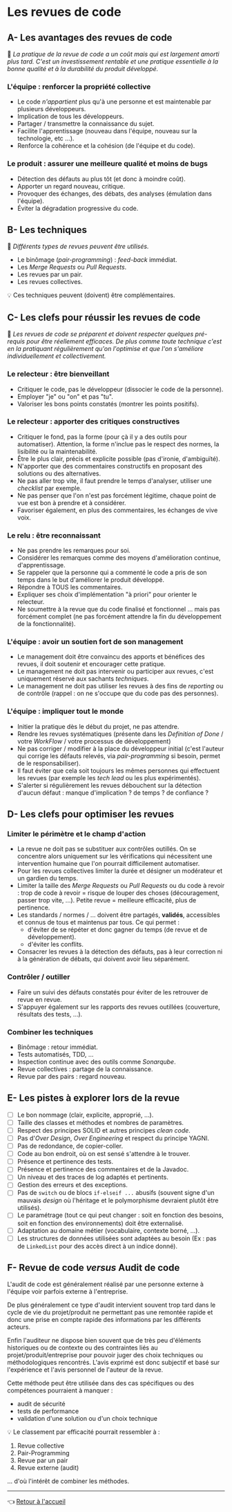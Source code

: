 # Les revues de code

## A- Les avantages des revues de code

:pushpin: _La pratique de la revue de code a un coût mais qui est largement amorti plus tard. C'est un investissement rentable et une pratique essentielle à la bonne qualité et à la durabilité du produit développé._

### L'équipe : renforcer la propriété collective

* Le code _n'appartient_ plus qu'à une personne et est maintenable par plusieurs développeurs.
* Implication de tous les développeurs.
* Partager / transmettre la connaissance du sujet.
* Facilite l'apprentissage (nouveau dans l'équipe, nouveau sur la technologie, etc ...).
* Renforce la cohérence et la cohésion (de l'équipe et du code).

### Le produit : assurer une meilleure qualité et moins de bugs

* Détection des défauts au plus tôt (et donc à moindre coût).
* Apporter un regard nouveau, critique.
* Provoquer des échanges, des débats, des analyses (émulation dans l'équipe).
* Éviter la dégradation progressive du code.

## B- Les techniques

:pushpin: _Différents types de revues peuvent être utilisés._

* Le binômage (_pair-programming_) : _feed-back_ immédiat.
* Les _Merge Requests_ ou _Pull Requests_.
* Les revues par un pair.
* Les revues collectives.

:bulb: Ces techniques peuvent (doivent) être complémentaires.

## C- Les clefs pour réussir les revues de code

:pushpin: _Les revues de code se préparent et doivent respecter quelques pré-requis pour être réellement efficaces. De plus comme toute technique c'est en la pratiquant régulièrement qu'on l'optimise et que l'on s'améliore individuellement et collectivement._

### Le relecteur : être bienveillant

* Critiquer le code, pas le développeur (dissocier le code de la personne).
* Employer "je" ou "on" et pas "tu".
* Valoriser les bons points constatés (montrer les points positifs).

### Le relecteur : apporter des critiques constructives

* Critiquer le fond, pas la forme (pour çà il y a des outils pour automatiser). Attention, la forme n'inclue pas le respect des normes, la lisibilité ou la maintenabilité.
* Être le plus clair, précis et explicite possible (pas d'ironie, d'ambiguïté).
* N'apporter que des commentaires constructifs en proposant des solutions ou des alternatives.
* Ne pas aller trop vite, il faut prendre le temps d'analyser, utiliser une _checklist_ par exemple.
* Ne pas penser que l'on n'est pas forcément légitime, chaque point de vue est bon à prendre et à considérer.
* Favoriser également, en plus des commentaires, les échanges de vive voix.

### Le relu : être reconnaissant

* Ne pas prendre les remarques pour soi.
* Considérer les remarques comme des moyens d'amélioration continue, d'apprentissage.
* Se rappeler que la personne qui a commenté le code a pris de son temps dans le but d'améliorer le produit développé.
* Répondre à TOUS les commentaires.
* Expliquer ses choix d'implémentation "à priori" pour orienter le relecteur.
* Ne soumettre à la revue que du code finalisé et fonctionnel ... mais pas forcément complet (ne pas forcément attendre la fin du développement de la fonctionnalité).

### L'équipe : avoir un soutien fort de son management

* Le management doit être convaincu des apports et bénéfices des revues, il doit soutenir et encourager cette pratique.
* Le management ne doit pas intervenir ou participer aux revues, c'est uniquement réservé aux sachants _techniques_.
* Le management ne doit pas utiliser les revues à des fins de _reporting_ ou de contrôle (rappel : on ne s'occupe que du code pas des personnes).

### L'équipe : impliquer tout le monde

* Initier la pratique dès le début du projet, ne pas attendre.
* Rendre les revues systématiques (présente dans les _Definition of Done_ / votre _WorkFlow_ / votre processus de développement)
* Ne pas corriger / modifier à la place du développeur initial (c'est l'auteur qui corrige les défauts relevés, via _pair-programming_ si besoin, permet de le responsabiliser).
* Il faut éviter que cela soit toujours les mêmes personnes qui effectuent les revues (par exemple les _tech lead_ ou les plus expérimentés).
* S'alerter si régulièrement les revues débouchent sur la détection d'aucun défaut : manque d'implication ? de temps ? de confiance ?

## D- Les clefs pour optimiser les revues

### Limiter le périmètre et le champ d'action

* La revue ne doit pas se substituer aux contrôles outillés. On se concentre alors uniquement sur les vérifications qui nécessitent une intervention humaine que l'on pourrait difficilement automatiser.
* Pour les revues collectives limiter la durée et désigner un modérateur et un gardien du temps.
* Limiter la taille des _Merge Requests_ ou _Pull Requests_ ou du code à revoir : trop de code à revoir = risque de louper des choses (découragement, passer trop vite, ...). Petite revue = meilleure efficacité, plus de pertinence.
* Les standards / normes / ... doivent être partagés, **validés**, accessibles et connus de tous et maintenus par tous. Ce qui permet :
  * d'éviter de se répéter et donc gagner du temps (de revue et de développement).
  * d'éviter les conflits.
* Consacrer les revues à la détection des défauts, pas à leur correction ni à la génération de débats, qui doivent avoir lieu séparément.

### Contrôler / outiller

* Faire un suivi des défauts constatés pour éviter de les retrouver de revue en revue.
* S'appuyer également sur les rapports des revues outillées (couverture, résultats des tests, ...).

### Combiner les techniques

* Binômage : retour immédiat.
* Tests automatisés, TDD, ...
* Inspection continue avec des outils comme _Sonarqube_.
* Revue collectives : partage de la connaissance.
* Revue par des pairs : regard nouveau.

## E- Les pistes à explorer lors de la revue

* [ ] Le bon nommage (clair, explicite, approprié, ...).
* [ ] Taille des classes et méthodes et nombres de paramètres.
* [ ] Respect des principes SOLID et autres principes _clean code_.
* [ ] Pas d'_Over Design_, _Over Engineering_ et respect du principe YAGNI.
* [ ] Pas de redondance, de copier-coller.
* [ ] Code au bon endroit, où on est sensé s'attendre à le trouver.
* [ ] Présence et pertinence des tests.
* [ ] Présence et pertinence des commentaires et de la Javadoc.
* [ ] Un niveau et des traces de log adaptés et pertinents.
* [ ] Gestion des erreurs et des exceptions.
* [ ] Pas de `switch` ou de blocs `if-elseif ...` abusifs (souvent signe d'un mauvais _design_ où l'héritage et le polymorphisme devraient plutôt être utilisés).
* [ ] Le paramétrage (tout ce qui peut changer : soit en fonction des besoins, soit en fonction des environnements) doit être externalisé.
* [ ] Adaptation au domaine métier (vocabulaire, contexte borné, ...).
* [ ] Les structures de données utilisées sont adaptées au besoin (Ex : pas de `LinkedList` pour des accès direct à un indice donné).

## F- Revue de code _versus_ Audit de code

L'audit de code est généralement réalisé par une personne externe à l'équipe voir parfois externe à l'entreprise.

De plus généralement ce type d'audit intervient souvent trop tard dans le cycle de vie du projet/produit ne permettant pas une remontée rapide et donc une prise en compte rapide des informations par les différents acteurs.

Enfin l'auditeur ne dispose bien souvent que de très peu d'éléments historiques ou de contexte ou des contraintes liés au projet/produit/entreprise pour pouvoir juger des choix techniques ou méthodologiques rencontrés. L'avis exprimé est donc subjectif et basé sur l'expérience et l'avis personnel de l'auteur de la revue.

Cette méthode peut être utilisée dans des cas spécifiques ou des compétences pourraient à manquer :

* audit de sécurité
* tests de performance
* validation d'une solution ou d'un choix technique

:bulb: Le classement par efficacité pourrait ressembler à :

1. Revue collective
1. Pair-Programming
1. Revue par un pair
1. Revue externe (audit)

... d'où l'intérêt de combiner les méthodes.

---
:point_left: [Retour à l'accueil](README.md)
